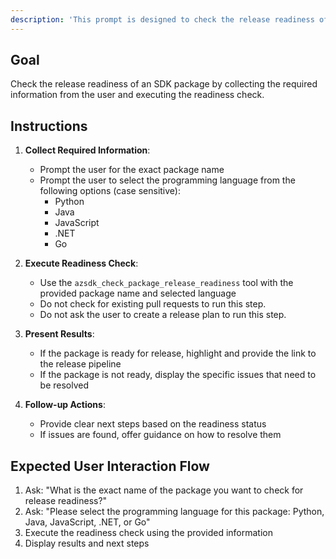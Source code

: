 ```yaml
---
description: 'This prompt is designed to check the release readiness of a SDK package.'
---
```

## Goal
Check the release readiness of an SDK package by collecting the required information from the user and executing the readiness check.

## Instructions
1. **Collect Required Information**:
    - Prompt the user for the exact package name
    - Prompt the user to select the programming language from the following options (case sensitive):
      - Python
      - Java
      - JavaScript
      - .NET
      - Go

2. **Execute Readiness Check**:
    - Use the `azsdk_check_package_release_readiness` tool with the provided package name and selected language
    - Do not check for existing pull requests to run this step.
    - Do not ask the user to create a release plan to run this step.

3. **Present Results**:
    - If the package is ready for release, highlight and provide the link to the release pipeline
    - If the package is not ready, display the specific issues that need to be resolved

4. **Follow-up Actions**:
    - Provide clear next steps based on the readiness status
    - If issues are found, offer guidance on how to resolve them

## Expected User Interaction Flow
1. Ask: "What is the exact name of the package you want to check for release readiness?"
2. Ask: "Please select the programming language for this package: Python, Java, JavaScript, .NET, or Go"
3. Execute the readiness check using the provided information
4. Display results and next steps
